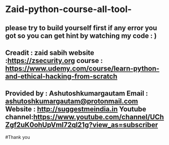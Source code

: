 # Zaid-python-course-all-tool-
please try to build yourself first if any error you got so you can get hint by watching my code : )
----------------
Creadit : zaid sabih
website :https://zsecurity.org
course  : https://www.udemy.com/course/learn-python-and-ethical-hacking-from-scratch
---------------------------------------------------------------------------------------
Provided by : Ashutoshkumargautam
Email : ashutoshkumargautam@protonmail.com
Website : http://suggestmeindia.in
Youtube channel:https://www.youtube.com/channel/UChZgf2uK0ohUpVmI72ql21g?view_as=subscriber
----------------------------------------------------------------------------------------------
#Thank you
